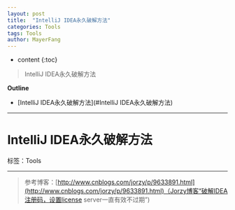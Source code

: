 ```yaml
---
layout: post
title:  "IntelliJ IDEA永久破解方法"
categories: Tools
tags: Tools
author: MayerFang
---
```


* content
{:toc}

>IntelliJ IDEA永久破解方法





**Outline**
- [IntelliJ IDEA永久破解方法](#IntelliJ IDEA永久破解方法)



---

# IntelliJ IDEA永久破解方法

标签：Tools

---

>参考博客：[http://www.cnblogs.com/jorzy/p/9633891.html](http://www.cnblogs.com/jorzy/p/9633891.html)（Jorzy博客“破解IDEA注册码，设置license server一直有效不过期”)